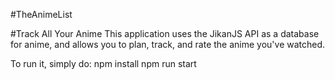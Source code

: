#TheAnimeList

#Track All Your Anime
This application uses the JikanJS API as a database for anime, and allows you to plan, track, and rate the anime you've watched.

To run it, simply do:
npm install
npm run start
